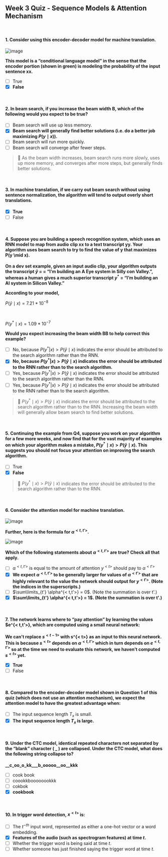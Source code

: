 ## Week 3 Quiz - Sequence Models & Attention Mechanism

</br>

#### 1. Consider using this encoder-decoder model for machine translation.

![image](https://user-images.githubusercontent.com/55765292/193560604-8bf17e4a-e68a-431e-914a-ee0f8f7cbafc.png)

**This model is a “conditional language model” in the sense that the encoder portion (shown in green) is modeling the probability of the input sentence xx.**
- [ ] True
- [x] **False**

</br>

#### 2. In beam search, if you increase the beam width B, which of the following would you expect to be true?
- [ ] Beam search will use up less memory.
- [x] **Beam search will generally find better solutions (i.e. do a better job maximizing $P(y \mid x)$).**
- [ ] Beam search will run more quickly.
- [ ] Beam search will converge after fewer steps.

> 📌 As the beam width increases, beam search runs more slowly, uses up more memory, and converges after more steps, but generally finds better solutions.

</br>

#### 3. In machine translation, if we carry out beam search without using sentence normalization, the algorithm will tend to output overly short translations.
- [x] **True**
- [ ] False

</br>

#### 4. Suppose you are building a speech recognition system, which uses an RNN model to map from audio clip xx to a text transcript yy. Your algorithm uses beam search to try to find the value of y that maximizes P(y \mid x).

**On a dev set example, given an input audio clip, your algorithm outputs the transcript $\hat{y}$ = = “I’m building an A Eye system in Silly con Valley.”, whereas a human gives a much superior transcript $y^{ * }$ = “I’m building an AI system in Silicon Valley.”**

**According to your model,**

$P(\hat{y} \mid x) = 7.21 * 10^{-8}$

<br/>

$P(y^{ * } \mid x) = 1.09 * 10^{-7}$

**Would you expect increasing the beam width BB to help correct this example?**
- [ ] No, because $P(y^{ * } | x) > P(\hat{y} \mid x)$ indicates the error should be attributed to the search algorithm rather than the RNN.
- [x] **No, because $P(y^{ * } | x) > P(\hat{y} \mid x)$ indicates the error should be attributed to the RNN rather than to the search algorithm.**
- [ ] Yes, because $P(y^{ * } | x) > P(\hat{y} \mid x)$ indicates the error should be attributed to the search algorithm rather than the RNN.
- [ ] Yes, because $P(y^{ * } | x) > P(\hat{y} \mid x)$ indicates the error should be attributed to the RNN rather than to the search algorithm.

> 📌 $P(y^{ * } \mid x) > P(\hat{y} \mid x)$ indicates the error should be attributed to the search algorithm rather than to the RNN. Increasing the beam width will generally allow beam search to find better solutions.

</br>

#### 5. Continuing the example from Q4, suppose you work on your algorithm for a few more weeks, and now find that for the vast majority of examples on which your algorithm makes a mistake,  $P(y^{ * } \mid x) > P(\hat{y} \mid x)$. This suggests you should not focus your attention on improving the search algorithm.
- [ ] True
- [x] **False**

> 📌 $P(y^{ * } \mid x) > P(\hat{y} \mid x)$ indicates the error should be attributed to the search algorithm rather than to the RNN.

</br>

#### 6. Consider the attention model for machine translation.

![image](https://user-images.githubusercontent.com/55765292/193564001-d990cad6-bd7c-4993-837b-c45b9b0a9ed8.png)

**Further, here is the formula for $\alpha^{< t,t’>}$.**

![image](https://user-images.githubusercontent.com/55765292/193564075-03d4c464-1792-4d29-aecb-a43efc80c475.png)

**Which of the following statements about $\alpha^{< t,t’>}$ are true? Check all that apply.**

- [ ] $\alpha^{< t,t’>}$ is equal to the amount of attention $y^{< t>}$ should pay to $\alpha^{< t'>}$
- [x] **We expect $\alpha^{< t,t’>}$ to be generally larger for values of $\alpha^{< t’>}$ that are highly relevant to the value the network should output for $y^{< t'>}$. (Note the indices in the superscripts.)**
- [ ] $\sum\limits_{t'} \alpha^{< t,t'>} = 0$. (Note the summation is over t'.)
- [x] **$\sum\limits_{t'} \alpha^{< t,t'>} = 1$. (Note the summation is over t'.)**

</br>

#### 7. The network learns where to “pay attention” by learning the values $e^{< t,t’>}, which are computed using a small neural network:

**We can't replace $s^{< t-1>}$ with s^{< t>} as an input to this neural network. This is because $s^{< t>}$ depends on $\alpha^{< t,t’>}$ which in turn depends on $e^{< t,t’>}$ so at the time we need to evaluate this network, we haven’t computed $s^{< t>}$ yet.**
- [x] **True**
- [ ] False

</br>

#### 8. Compared to the encoder-decoder model shown in Question 1 of this quiz (which does not use an attention mechanism), we expect the attention model to have the greatest advantage when:
- [ ] The input sequence length $T_x$ is small.
- [x] **The input sequence length $T_x$ is large.**

</br>

#### 9. Under the CTC model, identical repeated characters not separated by the “blank” character ( _ ) are collapsed. Under the CTC model, what does the following string collapse to?

**__c_oo_o_kk___b_ooooo__oo__kkk**
- [ ] cook book
- [ ] coookkboooooookkk
- [ ] cokbok
- [x] **cookbook** 

</br>

#### 10. In trigger word detection, $x^{< t>}$ is:
- [ ] The $t^{-th}$ input word, represented as either a one-hot vector or a word embedding.
- [x] **Features of the audio (such as spectrogram features) at time $t$.**
- [ ] Whether the trigger word is being said at time $t$.
- [ ] Whether someone has just finished saying the trigger word at time $t$.
